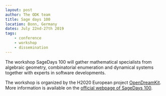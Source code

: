 ```yaml
---
layout: post
author: The ODK team
title: Sage days 100
location: Bonn, Germany
dates: July 22nd-27th 2019
tags:
    - conference
    - workshop
    - dissemination
---
```


The workshop SageDays 100 will gather mathematical specialists from
algebraic geometry, combinatorial enumeration and dynamical systems
together with experts in software developments.

The workshop is organized by the H2020 European project [OpenDreamKit](http://opendreamkit.org).
More information is available on the [official webpage of SageDays 100](https://wiki.sagemath.org/days100).
